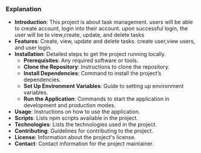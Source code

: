 ### Explanation

- **Introduction**: This project is about task management. users will be able to create account, login into their account. upon successful login, the user will be to view,create, update, and delete tasks
- **Features**: Create, view, update and delete tasks. create user,view users, and user login.
- **Installation**: Detailed steps to get the project running locally.
  - **Prerequisites**: Any required software or tools.
  - **Clone the Repository**: Instructions to clone the repository.
  - **Install Dependencies**: Command to install the project’s dependencies.
  - **Set Up Environment Variables**: Guide to setting up environment variables.
  - **Run the Application**: Commands to start the application in development and production modes.
- **Usage**: Instructions on how to use the application.
- **Scripts**: Lists npm scripts available in the project.
- **Technologies**: Lists the technologies used in the project.
- **Contributing**: Guidelines for contributing to the project.
- **License**: Information about the project's license.
- **Contact**: Contact information for the project maintainer.
